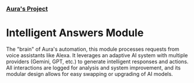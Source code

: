 ### [Aura's Project](https://aura-project-pi.vercel.app/)
# Intelligent Answers Module
The "brain" of Aura's automation, this module processes requests from voice assistants like Alexa. It leverages an adaptive AI system with multiple providers (Gemini, GPT, etc.) to generate intelligent responses and actions. All interactions are logged for analysis and system improvement, and its modular design allows for easy swapping or upgrading of AI models.
